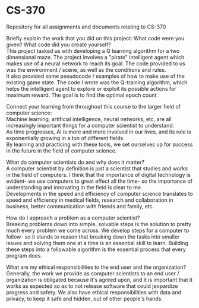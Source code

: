 # CS-370
Repository for all assignments and documents relating to CS-370

Briefly explain the work that you did on this project:  What code were you given?  What code did you create yourself?  
This project tasked us with developing a Q learning algorithm for a two dimensional maze.  The project involves a "pirate" intelligent agent which 
makes use of a neural network to reach its goal.  The code provided to us was the environment / scene, as well as the conditions and rules.  
It also provided some pseudocode / examples of how to make use of the existing game state.  The code I wrote was the Q-training algorithm, 
which helps the intelligent agent to explore or exploit its possible actions for maximum reward.  The goal is to find the optimal epoch count.   

Connect your learning from throughout this course to the larger field of computer science:  
Machine learning, artificial intelligence, neural networks, etc, are all increasingly important things for a computer scientist to understand.  
As time progresses, AI is more and more involved in our lives, and its role is exponentially growing in a ton of different fields.  
By learning and practicing with these tools, we set ourselves up for success in the future in the field of computer science.  

What do computer scientists do and why does it matter?  
A computer scientist by definition is just a scientist that studies and works in the field of computers.  I think that the importance of digital technology
is evident- we use computers to great effect all the time- so the importance of understanding and innovating in the field is clear to me.  
Developments in the speed and efficiency of computer science translates to speed and efficiency in medical fields, research and collaboration in business, better
communication with friends and family, etc.  

How do I approach a problem as a computer scientist?  
Breaking problems down into simple, solvable steps is the solution to pretty much every problem we come across.  We develop steps for a computer to follow- 
so it stands to reason that breaking down the tasks into smaller issues and solving them one at a time is an essential skill to learn.  Building these steps into a
followable algorithm is the essential process that every program does.  

What are my ethical responsibilities to the end user and the organization?  
Generally, the work we provide as computer scientists to an end user / organization is obligated because it's agreed upon, and it is important that it works as 
expected so as to not release software that could jeopardize progress and safety.  We also have ethical responsibilities with data and privacy, to keep it safe and 
hidden, out of other people's hands.  
